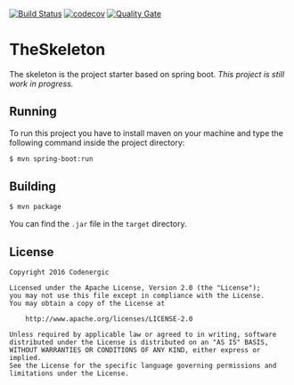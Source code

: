 [![Build Status](https://travis-ci.org/codenergic/theskeleton.svg?branch=master)](https://travis-ci.org/codenergic/theskeleton)
[![codecov](https://codecov.io/gh/codenergic/theskeleton/branch/master/graph/badge.svg)](https://codecov.io/gh/codenergic/theskeleton)
[![Quality Gate](https://sonarcloud.io/api/badges/gate?key=org.codenergic.theskeleton:theskeleton-server)](https://sonarcloud.io/dashboard/index/org.codenergic.theskeleton:theskeleton-server)

# TheSkeleton
The skeleton is the project starter based on spring boot.
*This project is still work in progress.*

## Running
To run this project you have to install maven on your machine and type the following command inside the project directory:
```bash
$ mvn spring-boot:run
```

## Building
```bash
$ mvn package
```
You can find the ```.jar``` file in the ```target``` directory.

## License
```
Copyright 2016 Codenergic

Licensed under the Apache License, Version 2.0 (the "License");
you may not use this file except in compliance with the License.
You may obtain a copy of the License at

    http://www.apache.org/licenses/LICENSE-2.0

Unless required by applicable law or agreed to in writing, software
distributed under the License is distributed on an "AS IS" BASIS,
WITHOUT WARRANTIES OR CONDITIONS OF ANY KIND, either express or implied.
See the License for the specific language governing permissions and
limitations under the License.
```
